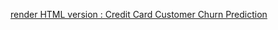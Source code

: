 [render HTML version : Credit Card Customer Churn Prediction](https://htmlpreview.github.io/?https://github.com/hugohiraoka/Credit_Card_Customer_Churn_Prediction/blob/main/html/Credit_Card_Customer_Churn_Prediction.html)
